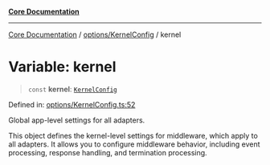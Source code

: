 [**Core Documentation**](../../../README.md)

***

[Core Documentation](../../../README.md) / [options/KernelConfig](../README.md) / kernel

# Variable: kernel

> `const` **kernel**: [`KernelConfig`](../interfaces/KernelConfig.md)

Defined in: [options/KernelConfig.ts:52](https://github.com/stonemjs/core/blob/85781fe5b87769612839dd6b850ba45186d357fa/src/options/KernelConfig.ts#L52)

Global app-level settings for all adapters.

This object defines the kernel-level settings for middleware, which apply to all adapters.
It allows you to configure middleware behavior, including event processing, response handling,
and termination processing.
